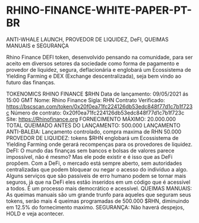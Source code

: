 # RHINO-FINANCE-WHITE-PAPER-PT-BR
ANTI-WHALE LAUNCH, PROVEDOR DE LIQUIDEZ, DeFI, QUEIMAS MANUAIS e SEGURANÇA

Rhino Finance DEFI token, desenvolvido pensando na comunidade, para ser aceito em diversos setores da sociedade como forma de pagamento e provedor de liquidez, segura, deflacionária e englobará um Ecossistema de Yielding Farming e DEX (Exchange descentralizada), seja bem vindo ao futuro das finanças.

TOKENOMICS RHINO FINANCE  $RHN
Data de lançamento: 09/05/2021 ás 15:00 GMT
Nome: Rhino Finance
Sigla: RHN
Contrato Verificado: https://bscscan.com/token/0x20f0ea71fc224126db53edc848f77d1c7b1f723c
Número de contrato: 0x20f0ea71fc224126db53edc848f77d1c7b1f723c
Site: https://Rhinofinance.org
FORNECIMENTO MÁXIMO: 20.000.000
TOTAL QUEIMADO ANTES DO LANÇAMENTO: 500.000
LANÇAMENTO ANTI-BALEIA: Lançamento controlado, compra maxima de RHN 50.000 
PROVEDOR DE LIQUIDEZ: tokens $RHN englobará um Ecossistema de Yielding Farming onde gerará recompenças para os provedores de liquidez.
DeFI: O mundo das finanças sem bancos e bolsas de valores parece impossível, não é mesmo? Mas ele pode existir e é isso que as DeFi propõem. Com a DeFi, o mercado está sempre aberto, sem autoridades centralizadas que podem bloquear ou negar o acesso do indivíduo a algo.
Alguns serviços que são passíveis de erro humano podem se tornar mais seguros, já que na DeFi eles estão inseridos em um código que é acessível a todos. É um processo mais democrático e acessível.
QUEIMAS MANUAIS: As queimas manuais são um grande trunfo para aqueles que seguram seus tokens, serão mais 4 queimas programadas de 500.000 $RHN, diminuindo em 12.5% do fornecimento maximo.
SEGURANÇA: Não haverá despejos, HOLD e veja acontecer.
